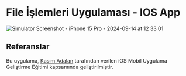 

# File İşlemleri Uygulaması - IOS App

![Simulator Screenshot - iPhone 15 Pro - 2024-09-14 at 12 33 01](https://github.com/user-attachments/assets/04405179-a24d-430a-969f-ef2fc1b249b9)

## Referanslar

Bu uygulama, [Kasım Adalan](https://www.udemy.com/course/ios-mobil-uygulama-gelistirme-egitimi-swift/?couponCode=SKILLS4SALE) tarafından verilen iOS Mobil Uygulama Geliştirme Eğitimi kapsamında geliştirilmiştir.
